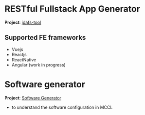 # RESTful Fullstack App Generator
**Project**: [jdafs-tool](https://github.com/jdomainapp/jda/blob/main/examples/courseman/mosar)

## Supported FE frameworks
- Vuejs
- Reactjs
- ReactNative
- Angular (work in progress)

# Software generator
**Project**: [Software Generator](https://github.com/jdomainapp/jda/tree/main/examples/courseman/swgen)

- to understand the software configuration in MCCL


